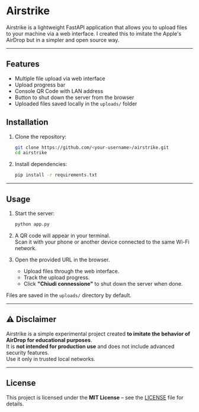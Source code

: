 # Airstrike
Airstrike is a lightweight FastAPI application that allows you to upload files to your machine via a web interface. 
I created this to imitate the Apple's AirDrop but in a simpler and open source way.

---

##  Features
- Multiple file upload via web interface  
- Upload progress bar  
- Console QR Code with LAN address  
- Button to shut down the server from the browser  
- Uploaded files saved locally in the `uploads/` folder  

##  Installation

1. Clone the repository:
   ```bash
   git clone https://github.com/<your-username>/airstrike.git
   cd airstrike
   ```

2. Install dependencies:
   ```bash
   pip install -r requirements.txt
   ```

---

##  Usage

1. Start the server:
   ```bash
   python app.py
   ```

2. A QR code will appear in your terminal.  
   Scan it with your phone or another device connected to the same Wi-Fi network.

3. Open the provided URL in the browser.  
   - Upload files through the web interface.  
   - Track the upload progress.  
   - Click **"Chiudi connessione"** to shut down the server when done.

 Files are saved in the `uploads/` directory by default.

---

## ⚠ Disclaimer

Airstrike is a simple experimental project created **to imitate the behavior of AirDrop for educational purposes**.  
It is **not intended for production use** and does not include advanced security features.  
Use it only in trusted local networks.

---

##  License

This project is licensed under the **MIT License** – see the [LICENSE](LICENSE) file for details.
